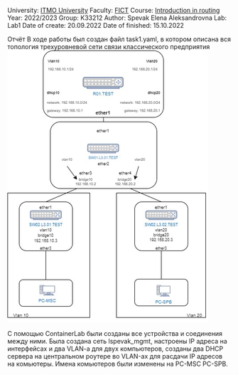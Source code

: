 University: [ITMO University](https://itmo.ru/ru/)
Faculty: [FICT](https://fict.itmo.ru)
Course: [Introduction in routing](https://github.com/itmo-ict-faculty/introduction-in-routing)
Year: 2022/2023
Group: K33212
Author: Spevak Elena Aleksandrovna
Lab: Lab1
Date of create: 20.09.2022
Date of finished: 15.10.2022

Отчёт
В ходе работы был создан файл task1.yaml, в котором описана вся топология трехуровневой сети связи классического предприятия
![Схема сети:](https://github.com/LenaSpevak/2022_2023-introduction_in_routing-k33212-spevak-e-a/blob/main/lab1/Lab1.jpg)


С помощью ContainerLab были созданы все устройства и соединения между ними.
Была создана сеть lspevak_mgmt, настроены  IP адреса на интерфейсах и два VLAN-a для двух компьютеров, созданы два DHCP сервера на центральном роутере во VLAN-ах для расдачи IP адресов на комьютеры. Имена комьютеров были изменены на PC-MSC PC-SPB.


